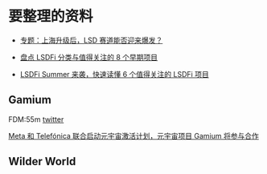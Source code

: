 # 要整理的资料

- [专题：上海升级后，LSD 赛道能否迎来爆发？](https://foresightnews.pro/topic/detail/41)

- [盘点 LSDFi 分类与值得关注的 8 个早期项目](https://foresightnews.pro/article/detail/35140)

- [LSDFi Summer 来袭，快速读懂 6 个值得关注的 LSDFi 项目](https://foresightnews.pro/article/detail/34356)

## Gamium

FDM:55m [twitter](https://twitter.com/gamiumcorp)

[Meta 和 Telefónica 联合启动元宇宙激活计划，元宇宙项目 Gamium 将参与合作](https://foresightnews.pro/news/detail/18467)

## Wilder World
